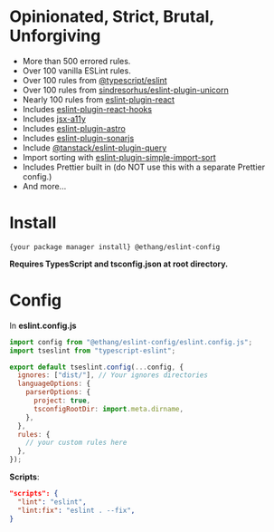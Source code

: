 # Opinionated, Strict, Brutal, Unforgiving

* More than 500 errored rules.
* Over 100 vanilla ESLint rules.
* Over 100 rules from [@typescript/eslint](https://github.com/typescript-eslint/typescript-eslint)
* Over 100 rules from [sindresorhus/eslint-plugin-unicorn](https://github.com/sindresorhus/eslint-plugin-unicorn)
* Nearly 100 rules from [eslint-plugin-react](https://github.com/jsx-eslint/eslint-plugin-react)
* Includes [eslint-plugin-react-hooks](https://github.com/facebook/react/tree/main/packages/eslint-plugin-react-hooks)
* Includes [jsx-a11y](https://github.com/jsx-eslint/eslint-plugin-jsx-a11y)
* Includes [eslint-plugin-astro](https://www.npmjs.com/package/eslint-plugin-astro)
* Includes [eslint-plugin-sonarjs](https://github.com/SonarSource/eslint-plugin-sonarjs)
* Include [@tanstack/eslint-plugin-query](https://tanstack.com/query/latest/docs/eslint/eslint-plugin-query)
* Import sorting with [eslint-plugin-simple-import-sort](https://github.com/lydell/eslint-plugin-simple-import-sort)
* Includes Prettier built in (do NOT use this with a separate Prettier config.)
* And more...

# Install

`{your package manager install} @ethang/eslint-config`

**Requires TypesScript and tsconfig.json at root directory.**

# Config

In **eslint.config.js**

```js
import config from "@ethang/eslint-config/eslint.config.js";
import tseslint from "typescript-eslint";

export default tseslint.config(...config, {
  ignores: ["dist/"], // Your ignores directories
  languageOptions: {
    parserOptions: {
      project: true,
      tsconfigRootDir: import.meta.dirname,
    },
  },
  rules: {
    // your custom rules here
  },
});
```

**Scripts**:

```json
"scripts": {
  "lint": "eslint",
  "lint:fix": "eslint . --fix",
}
```
